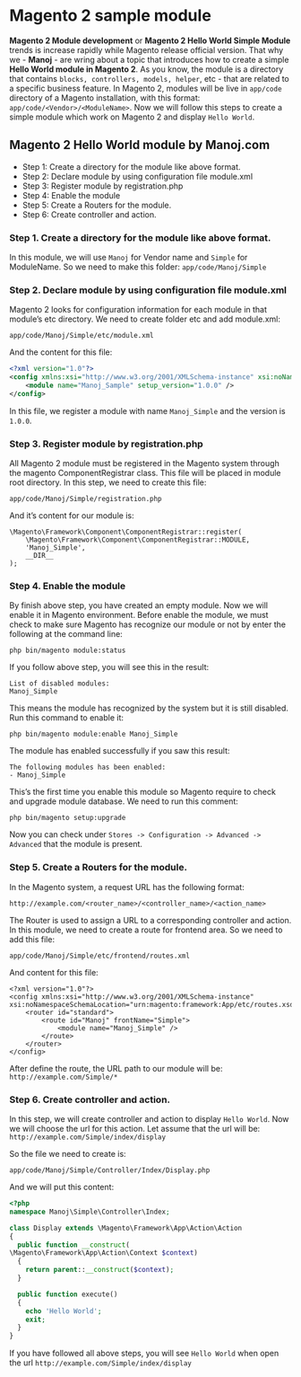 # Magento 2 sample module

**Magento 2 Module development** or **Magento 2 Hello World Simple Module** trends is increase rapidly while Magento release official version. That why we - **Manoj** - are wring about a topic that introduces how to create a simple **Hello World module in Magento 2**.
As you know, the module is a  directory that contains `blocks, controllers, models, helper`, etc - that are related to a specific business feature. In Magento 2, modules will be live in `app/code` directory of a Magento installation, with this format: `app/code/<Vendor>/<ModuleName>`. Now we will follow this steps to create a simple module which work on Magento 2 and display `Hello World`.



## Magento 2 Hello World module by Manoj.com

- Step 1: Create a directory for the module like above format.
- Step 2: Declare module by using configuration file module.xml
- Step 3: Register module by registration.php
- Step 4: Enable the module
- Step 5: Create a Routers for the module.
- Step 6: Create controller and action.


### Step 1. Create a directory for the module like above format.

In this module, we will use `Manoj` for Vendor name and `Simple` for ModuleName. So we need to make this folder:
`app/code/Manoj/Simple`

### Step 2. Declare module by using configuration file module.xml

Magento 2 looks for configuration information for each module in that module’s etc directory. We need to create folder etc and add module.xml:

~~~
app/code/Manoj/Simple/etc/module.xml
~~~

And the content for this file:

~~~ xml
<?xml version="1.0"?>
<config xmlns:xsi="http://www.w3.org/2001/XMLSchema-instance" xsi:noNamespaceSchemaLocation="urn:magento:framework:Module/etc/module.xsd">
    <module name="Manoj_Sample" setup_version="1.0.0" />
</config>
~~~

In this file, we register a module with name `Manoj_Simple` and the version is `1.0.0`.

### Step 3. Register module by registration.php

All Magento 2 module must be registered in the Magento system through the magento ComponentRegistrar class. This file will be placed in module root directory.
In this step, we need to create this file:

~~~
app/code/Manoj/Simple/registration.php
~~~

And it’s content for our module is:

~~~
\Magento\Framework\Component\ComponentRegistrar::register(
    \Magento\Framework\Component\ComponentRegistrar::MODULE,
    'Manoj_Simple',
    __DIR__
);
~~~

### Step 4. Enable the module

By finish above step, you have created an empty module. Now we will enable it in Magento environment.
Before enable the module, we must check to make sure Magento has recognize our module or not by enter the following at the command line:

~~~
php bin/magento module:status
~~~

If you follow above step, you will see this in the result:

~~~
List of disabled modules:
Manoj_Simple
~~~

This means the module has recognized by the system but it is still disabled. Run this command to enable it:

~~~
php bin/magento module:enable Manoj_Simple
~~~

The module has enabled successfully if you saw this result:

~~~
The following modules has been enabled:
- Manoj_Simple
~~~

This’s the first time you enable this module so Magento require to check and upgrade module database. We need to run this comment:

~~~
php bin/magento setup:upgrade
~~~

Now you can check under `Stores -> Configuration -> Advanced -> Advanced` that the module is present.

### Step 5. Create a Routers for the module.

In the Magento system, a request URL has the following format:

~~~
http://example.com/<router_name>/<controller_name>/<action_name>
~~~

The Router is used to assign a URL to a corresponding controller and action. In this module, we need to create a route for frontend area. So we need to add this file:

~~~
app/code/Manoj/Simple/etc/frontend/routes.xml
~~~

And content for this file:

~~~
<?xml version="1.0"?>
<config xmlns:xsi="http://www.w3.org/2001/XMLSchema-instance" xsi:noNamespaceSchemaLocation="urn:magento:framework:App/etc/routes.xsd">
    <router id="standard">
        <route id="Manoj" frontName="Simple">
            <module name="Manoj_Simple" />
        </route>
    </router>
</config>
~~~

After define the route, the URL path to our module will be: `http://example.com/Simple/*`

### Step 6. Create controller and action.

In this step, we will create controller and action to display `Hello World`.
Now we will choose the url for this action. Let assume that the url will be:
`http://example.com/Simple/index/display`

So the file we need to create is:

~~~
app/code/Manoj/Simple/Controller/Index/Display.php
~~~

And we will put this content:

~~~ php
<?php
namespace Manoj\Simple\Controller\Index;

class Display extends \Magento\Framework\App\Action\Action
{
  public function __construct(
\Magento\Framework\App\Action\Context $context)
  {
    return parent::__construct($context);
  }

  public function execute()
  {
    echo 'Hello World';
    exit;
  }
}
~~~


If you have followed all above steps, you will see `Hello World` when open the url `http://example.com/Simple/index/display`



